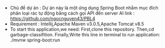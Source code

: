 - Chủ đề dự án : 
Dự án này là một ứng dụng Spring Boot nhằm mục đích phân loại rác tự động bằng cách gọi API đến server AI 
link : https://github.com/ngocnguyen43/PBL4
- Requirement :
Intellij,Apache Maven v3.0.5,Apache Tomcat v8.5
- To start this application,we need:
First,clone this repository.
Then,cd garbage-classifition.
Finally,Write this line in terminal to run application: ./mvnw spring-boot:run
